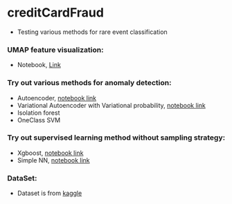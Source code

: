 # creditCardFraud
* Testing various methods for rare event classification

### UMAP feature visualization:
* Notebook, [Link](https://github.com/mzhou356/creditCardFraud/blob/master/Feature_Visualization/notebooks/UMAP_visualization.ipynb
)

### Try out various methods for anomaly detection:  
* Autoencoder, [notebook link](https://github.com/mzhou356/creditCardFraud/blob/master/AnomalyDetection/notebooks/AutoEncoder.ipynb)
* Variational Autoencoder with Variational probability, [notebook link](https://github.com/mzhou356/creditCardFraud/blob/master/AnomalyDetection/notebooks/VariationalAutoEncoder.ipynb)
* Isolation forest
* OneClass SVM

### Try out supervised learning method without sampling strategy:
* Xgboost, [notebook link](https://github.com/mzhou356/creditCardFraud/blob/master/SupervisedLearning/notebooks/Xgboost_binary_classifier.ipynb
)
* Simple NN, [notebook link](https://github.com/mzhou356/creditCardFraud/blob/master/SupervisedLearning/notebooks/Supervised_NN_Binary_Classifier.ipynb)

### DataSet:  
* Dataset is from [kaggle]( https://www.kaggle.com/mlg-ulb/creditcardfraud?select=creditcard.csv)
